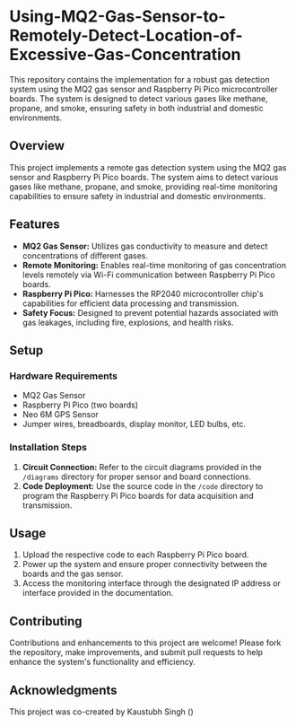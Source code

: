 # Using-MQ2-Gas-Sensor-to-Remotely-Detect-Location-of-Excessive-Gas-Concentration
This repository contains the implementation for a robust gas detection system using the MQ2 gas sensor and Raspberry Pi Pico microcontroller boards. The system is designed to detect various gases like methane, propane, and smoke, ensuring safety in both industrial and domestic environments.

## Overview

This project implements a remote gas detection system using the MQ2 gas sensor and Raspberry Pi Pico boards. The system aims to detect various gases like methane, propane, and smoke, providing real-time monitoring capabilities to ensure safety in industrial and domestic environments.

## Features

- **MQ2 Gas Sensor:** Utilizes gas conductivity to measure and detect concentrations of different gases.
- **Remote Monitoring:** Enables real-time monitoring of gas concentration levels remotely via Wi-Fi communication between Raspberry Pi Pico boards.
- **Raspberry Pi Pico:** Harnesses the RP2040 microcontroller chip's capabilities for efficient data processing and transmission.
- **Safety Focus:** Designed to prevent potential hazards associated with gas leakages, including fire, explosions, and health risks.

## Setup

### Hardware Requirements

- MQ2 Gas Sensor
- Raspberry Pi Pico (two boards)
- Neo 6M GPS Sensor
- Jumper wires, breadboards, display monitor, LED bulbs, etc.

### Installation Steps

1. **Circuit Connection:** Refer to the circuit diagrams provided in the `/diagrams` directory for proper sensor and board connections.
2. **Code Deployment:** Use the source code in the `/code` directory to program the Raspberry Pi Pico boards for data acquisition and transmission.

## Usage

1. Upload the respective code to each Raspberry Pi Pico board.
2. Power up the system and ensure proper connectivity between the boards and the gas sensor.
3. Access the monitoring interface through the designated IP address or interface provided in the documentation.

## Contributing

Contributions and enhancements to this project are welcome! Please fork the repository, make improvements, and submit pull requests to help enhance the system's functionality and efficiency.

## Acknowledgments

This project was co-created by Kaustubh Singh ()

